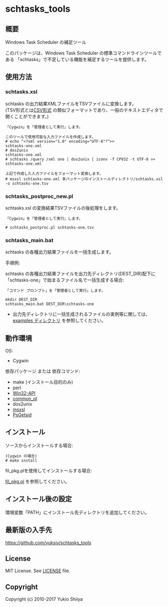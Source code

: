 # schtasks_tools

## 概要

Windows Task Scheduler の補足ツール

このパッケージは、Windows Task Scheduler の標準コマンドラインツールである
「schtasks」で不足している機能を補足するツールを提供します。

## 使用方法

### schtasks.xsl

schtasks の出力結果XMLファイルをTSVファイルに変換します。  
(TSV形式とは[CSV形式](https://ja.wikipedia.org/wiki/Comma-Separated_Values)
の類似フォーマットであり、一般のテキストエディタで開くことができます。)

    「Cygwin」を「管理者として実行」します。

    このツールで使用可能な入力ファイルを作成します。
    # echo ^<?xml version="1.0" encoding="UTF-8"?^>>                   schtasks-one.xml
    # dos2unix                                                         schtasks-one.xml
    # schtasks /query /xml one | dos2unix | iconv -f CP932 -t UTF-8 >> schtasks-one.xml

    上記で作成した入力ファイルをフォーマット変換します。
    # msxsl schtasks-one.xml 本パッケージのインストールディレクトリ/schtasks.xsl -o schtasks-one.tsv

### schtasks_postproc_new.pl

schtasks.xsl の変換結果TSVファイルの後処理をします。

    「Cygwin」を「管理者として実行」します。

    # schtasks_postproc.pl schtasks-one.tsv

### schtasks_main.bat

schtasks の各種出力結果ファイルを一括生成します。

手順例:

schtasks の各種出力結果ファイルを出力先ディレクトリ(DEST_DIR)配下に
「schtasks-one」で始まるファイル名で一括生成する場合:

    「コマンド プロンプト」を「管理者として実行」します。

    mkdir DEST_DIR
    schtasks_main.bat DEST_DIR\schtasks-one

* 出力先ディレクトリに一括生成されるファイルの実例等に関しては、
  [examples ディレクトリ](https://github.com/yuksiy/schtasks_tools/tree/master/examples)
  を参照してください。

## 動作環境

OS:

* Cygwin

依存パッケージ または 依存コマンド:

* make (インストール目的のみ)
* perl
* [Win32-API](http://search.cpan.org/dist/Win32-API/)
* [common_pl](https://github.com/yuksiy/common_pl)
* dos2unix
* [msxsl](https://github.com/yuksiy/schtasks_tools/blob/master/README_msxsl.md)
* [PsGetsid](https://github.com/yuksiy/schtasks_tools/blob/master/README_psgetsid.md)

## インストール

ソースからインストールする場合:

    (Cygwin の場合)
    # make install

fil_pkg.plを使用してインストールする場合:

[fil_pkg.pl](https://github.com/yuksiy/fil_tools_pl/blob/master/README.md#fil_pkgpl) を参照してください。

## インストール後の設定

環境変数「PATH」にインストール先ディレクトリを追加してください。

## 最新版の入手先

<https://github.com/yuksiy/schtasks_tools>

## License

MIT License. See [LICENSE](https://github.com/yuksiy/schtasks_tools/blob/master/LICENSE) file.

## Copyright

Copyright (c) 2010-2017 Yukio Shiiya
